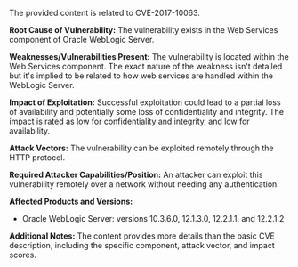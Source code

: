 The provided content is related to CVE-2017-10063.

**Root Cause of Vulnerability:**
The vulnerability exists in the Web Services component of Oracle WebLogic Server.

**Weaknesses/Vulnerabilities Present:**
The vulnerability is located within the Web Services component. The exact nature of the weakness isn't detailed but it's implied to be related to how web services are handled within the WebLogic Server.

**Impact of Exploitation:**
Successful exploitation could lead to a partial loss of availability and potentially some loss of confidentiality and integrity. The impact is rated as low for confidentiality and integrity, and low for availability.

**Attack Vectors:**
The vulnerability can be exploited remotely through the HTTP protocol.

**Required Attacker Capabilities/Position:**
An attacker can exploit this vulnerability remotely over a network without needing any authentication.

**Affected Products and Versions:**
- Oracle WebLogic Server: versions 10.3.6.0, 12.1.3.0, 12.2.1.1, and 12.2.1.2

**Additional Notes:**
The content provides more details than the basic CVE description, including the specific component, attack vector, and impact scores.